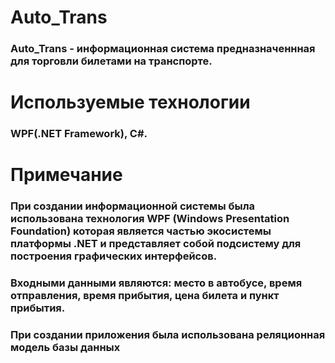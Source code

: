 # Auto_Trans
### Auto_Trans - информационная система предназначеннная для торговли билетами на транспорте.
#
# Используемые технологии
### WPF(.NET Framework), C#.
# 
# Примечание
### При создании информационной системы была использована технология WPF (Windows Presentation Foundation) которая является частью экосистемы платформы .NET и представляет собой подсистему для построения графических интерфейсов.
### Входными данными являются: место в автобусе, время отправления, время прибытия, цена билета и пункт прибытия.
### При создании приложения была использована реляционная модель базы данных

